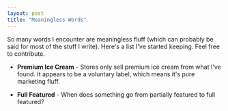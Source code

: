 ```yaml
---
layout: post  
title: "Meaningless Words"
---
```

So many words I encounter are meaningless fluff (which can probably be said for most of the stuff I write). Here's a list I've started keeping. Feel free to contribute.

  - **Premium Ice Cream** - Stores only sell premium ice cream from what I've found. It appears to be a voluntary label, which means it's pure marketing fluff.

  - **Full Featured** - When does something go from partially featured to full featured?

